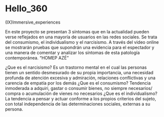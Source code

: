 # Hello_360
(IX)Immersive_experiences

En este proyecto se presentan 3 síntomas que en la actualidad pueden verse reflejados en una mayoría de usuarios en las redes sociales.
 Se trata del consumismo, el individualismo y el narcisismo.
 A través del video online se mostrarán pruebas que supondrán una evidencia para el espectador y una manera de comentar y analizar los síntomas de esta patología contemporánea.
“HOMEP AZÉ”

¿Que es el narcisismo? Es un trastorno mental en el cual las personas tienen un sentido desmesurado de su propia importancia, una necesidad profunda de atención excesiva y admiración, relaciones conflictivas y una carencia de empatía por los demás
¿Que es el consumismo? Tendencia inmoderada a adquiri, gastar o consumir bienes, no siempre necesarios/ compra o acumulación de vienes no necesarios
¿Que es el individualismo? La tendencia a pensar y actuar conforme a los propios criterios del sujeto, con total independencia de las determinaciones sociales, externas a su persona.
